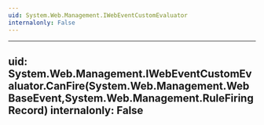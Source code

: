 ```yaml
---
uid: System.Web.Management.IWebEventCustomEvaluator
internalonly: False
---
```


---
uid: System.Web.Management.IWebEventCustomEvaluator.CanFire(System.Web.Management.WebBaseEvent,System.Web.Management.RuleFiringRecord)
internalonly: False
---
